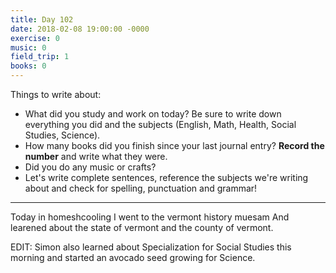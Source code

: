 ```yaml
---
title: Day 102
date: 2018-02-08 19:00:00 -0000
exercise: 0
music: 0
field_trip: 1
books: 0
---
```

Things to write about:

* What did you study and work on today? Be sure to write down everything you did and the subjects (English, Math, Health, Social Studies, Science).
* How many books did you finish since your last journal entry? **Record the number** and write what they were.
* Did you do any music or crafts?
* Let's write complete sentences, reference the subjects we're writing about and check for spelling, punctuation and grammar!

***

Today in homeshcooling I went to the vermont history muesam And learened about the state of vermont and the county of vermont.

EDIT: Simon also learned about Specialization for Social Studies this morning and started an avocado seed growing for Science.
